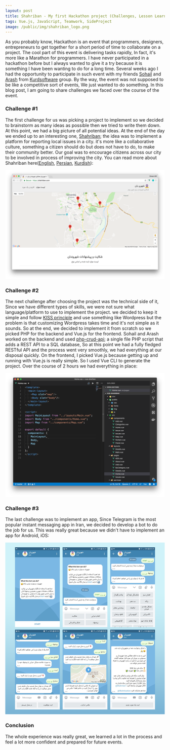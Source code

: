 ```yaml
---
layout: post
title: Shahriban - My first Hackathon project (Challenges, Lesson Learned)
tags: Vue.js, JavaScript, Teamwork, SideProject
image: /public/img/shahriban_logo.png
---
```

As you probably know, Hackathon is an event that programmers, designers, entrepreneurs to get together for a short period of time to collaborate on a project. The cool part of this event is delivering tasks rapidly, In fact, it's more like a Marathon for programmers. I have never participated in a hackathon before but I always wanted to give it a try because it is something I have been wanting to do for a long time. Several weeks ago I had the opportunity to participate in such event with my friends [Sohail](https://sohailabbasi.com/) and [Arash](http://chirokydil.blogfa.com/) from [Kurdsoftware](http://www.kurdsoftware.com/) group. By the way, the event was not supposed to be like a competitive sort of events, We just wanted to do something. In this blog post, I am going to share challenges we faced over the course of the event.

### Challenge #1
The first challenge for us was picking a project to implement so we decided to brainstorm as many ideas as possible then we tried to write them down. At this point, we had a big picture of all potential ideas. At the end of the day we ended up to an interesting one, [Shahriban](https://shahriban.com/); the idea was to implement a platform for reporting local issues in a city. it's more like a collaborative culture, something a citizen should do but does not have to do, to make their community better. Our goal was to encourage citizens across our city to be involved in process of improving the city. You can read more about Shahriban here([English](https://sohailabbasi.com/shahriban-social-capital-iran/), [Persian](http://foad-ansari.ir/%d8%b4%d9%87%d8%b1%db%8c-%d8%a8%d8%a7%d9%86-%d9%86%da%af%d9%87%d8%a8%d8%a7%d9%86-%d8%b4%d9%87%d8%b1/), [Kurdish](http://chirokydil.blogfa.com/post/71)):

<img src="/public/img/shahriban_homepage.png" alt="Shahriban" width="700">

### Challenge #2
The next challenge after choosing the project was the technical side of it, Since we have different types of skills, we were not sure what language/platform to use to implement the project. we decided to keep it simple and follow [KISS principle](https://en.wikipedia.org/wiki/KISS_principle) and use something like Wordpress but the problem is that customizing Wordpress takes time and it's not simple as it sounds. So at the end, we decided to implement it from scratch so we picked PHP for the backend and Vue.js for the frontend. Sohail and Arash worked on the backend and used [php-crud-api](https://github.com/mevdschee/php-crud-api); a single file PHP script that adds a REST API to a SQL database, So at this point we had a fully fledged RESTful API and the process went very smoothly, we had everything at our disposal quickly. On the frontend, I picked Vue.js because getting up and running with Vue.js is really simple. So I used Vue CLI to generate the project. Over the course of 2 hours we had everything in place:

<img src="/public/img/shahriban_vue_project.png" alt="Shahriban" width="700">

### Challenge #3
The last challenge was to implement an app, Since Telegram is the most popular instant messaging app in Iran, we decided to develop a bot to do the job for us. This was really great because we didn't have to implement an app for Android, iOS:

<img src="/public/img/shahriban_screenshots.png" alt="Shahriban" width="700">

### Conclusion
The whole experience was really great, we learned a lot in the process and feel a lot more confident and prepared for future events.